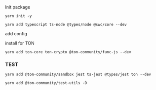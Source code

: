 Init package

```
yarn init -y
```

```
yarn add typescript ts-node @types/node @swc/core --dev
```

add config

install for TON

```
yarn add ton-core ton-crypto @ton-community/func-js --dev
```

### TEST
```
yarn add @ton-community/sandbox jest ts-jest @types/jest ton --dev
```

```
yarn add @ton-community/test-utils -D
```